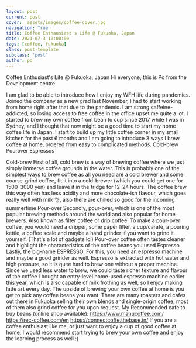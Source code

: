 ```yaml
---
layout: post
current: post
cover:  assets/images/coffee-cover.jpg
navigation: True
title: Coffee Enthausiast's Life @ Fukuoka, Japan
date: 2021-07-3 10:00:00
tags: [coffee, fukuoka]
class: post-template
subclass: 'post'
author: po
---
```


Coffee Enthusiast's Life @ Fukuoka, Japan
Hi everyone, this is Po from the Development centre

I am glad to be able to introduce how I enjoy my WFH life during pandemics.
Joined the company as a new grad last November, I had to start working from home right after that due to the pandemic.
I am strong caffeine-addicted, so losing access to free coffee in the office upset me quite a lot.
I started to brew my own coffee from bean to cup since 2017 while I was in Sydney, and I thought that now might be a good time to start my home coffee life in Japan.
I start to build up my little coffee corner in my small kitchen for the past 6 months and I am going to introduce 3 ways I brew coffee at home, ordered from easy to complicated methods.
Cold-brew
Pourover
Espressos

Cold-brew
First of all, cold brew is a way of brewing coffee where we just simply immerse coffee grounds in the water.
This is probably one of the simplest ways to brew coffee as all you need are a cold brewer and some coarse-grind coffee, fit it into a cold-brewer (which you could get one for 1500–3000 yen) and leave it in the fridge for 12–24 hours.
The coffee brew this way often has less acidity and more chocolate-ish flavour, which goes really well with milk 👌, also there are chilled so good for the incoming summertime
Pour-over
Secondly, pour-over, which is one of the most popular brewing methods around the world and also popular for home brewers. Also known as filter coffee or drip coffee.
To make a pour-over coffee, you would need a dripper, some paper filter, a cup/carafe, a pouring kettle, a coffee scale and maybe a hand grinder if you want to grind it yourself. (That's a lot of gadgets lol)
Pour-over coffee often tastes cleaner and highlight the characteristics of the coffee beans you used
Espresso
Lastly, the big-name ESPRESSO. For this, you need an espresso machine and maybe a good grinder as well. Espresso is extracted with hot water and high pressure, so it is quite hard to brew one without a proper machine.
Since we used less water to brew, we could taste richer texture and flavour of the coffee
I bought an entry-level home-used espresso machine earlier this year, which is also capable of milk frothing as well, so I enjoy making latte art every day.
The upside of brewing your own coffee at home is you get to pick any coffee beans you want. There are many roasters and cafes out there in Fukuoka selling their own blends and single-origin coffee, most of them also grind coffee for you upon request.
My Recommended cafe to buy beans (online shop available):
https://www.manucoffee.com/
https://rec-coffee.com/en
https://connectcoffe.thebase.in/
If you are a coffee enthusiast like me, or just want to enjoy a cup of good coffee at home, I would recommend start trying to brew your own coffee and enjoy the learning process as well :)
